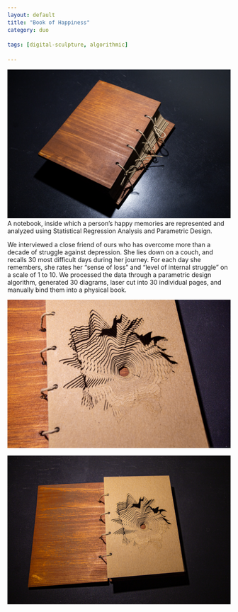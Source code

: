 ```yaml
---
layout: default
title: "Book of Happiness"
category: duo

tags: [digital-sculpture, algorithmic]

---
```


![image](/assets/image/bookofhappiness_2.jpg)
A notebook, inside which a person’s happy memories are represented and analyzed using Statistical Regression Analysis and Parametric Design.

We interviewed a close friend of ours who has overcome more than a decade of struggle against depression. She lies down on a couch, and recalls 30 most difficult days during her journey. For each day she remembers, she rates her “sense of loss” and “level of internal struggle” on a scale of 1 to 10. We processed the data through a parametric design algorithm, generated 30 diagrams, laser cut into 30 individual pages, and manually bind them into a physical book.

![image](/assets/image/bookofhappiness_1.jpg)



![image](/assets/image/bookofhappiness_0.jpg)
